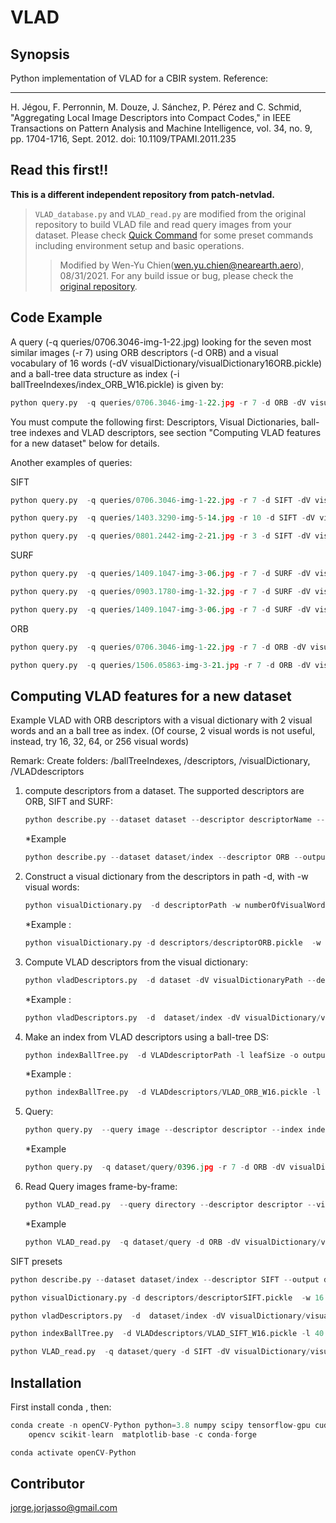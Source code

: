 # VLAD
## Synopsis

Python implementation of VLAD  for a CBIR system. 
Reference:

---
H. Jégou, F. Perronnin, M. Douze, J. Sánchez, P. Pérez and C. Schmid, "Aggregating Local Image Descriptors into Compact Codes," in IEEE Transactions on Pattern Analysis and Machine Intelligence, vol. 34, no. 9, pp. 1704-1716, Sept. 2012.
doi: 10.1109/TPAMI.2011.235

## Read this first!!
**This is a different independent repository from patch-netvlad.**
> `VLAD_database.py` and `VLAD_read.py` are modified from the original repository to build VLAD file and read query images from your dataset. Please check [Quick Command](./quick_command.md) for some preset commands including environment setup and basic operations.
>> Modified by Wen-Yu Chien(wen.yu.chien@nearearth.aero), 08/31/2021. For any build issue or bug, please check the [original repository](https://github.com/jorjasso/VLAD).

## Code Example

A query (-q queries/0706.3046-img-1-22.jpg) looking for the seven most similar images (-r 7) using ORB descriptors (-d ORB) and a visual vocabulary of 16 words (-dV visualDictionary/visualDictionary16ORB.pickle) and a ball-tree data structure as index (-i ballTreeIndexes/index_ORB_W16.pickle) is given by:

```python
python query.py  -q queries/0706.3046-img-1-22.jpg -r 7 -d ORB -dV visualDictionary/visualDictionary16ORB.pickle -i ballTreeIndexes/index_ORB_W16.pickle
```
You must compute the following first: Descriptors, Visual Dictionaries, ball-tree indexes and VLAD descriptors, see section "Computing VLAD features for a new dataset" below for details.


Another examples of queries:

SIFT
```python
python query.py  -q queries/0706.3046-img-1-22.jpg -r 7 -d SIFT -dV visualDictionary/visualDictionary16SIFT.pickle -i ballTreeIndexes/index_SIFT_W16.pickle

python query.py  -q queries/1403.3290-img-5-14.jpg -r 10 -d SIFT -dV visualDictionary/visualDictionary64SIFT.pickle -i ballTreeIndexes/index_SIFT_W64.pickle   

python query.py  -q queries/0801.2442-img-2-21.jpg -r 3 -d SIFT -dV visualDictionary/visualDictionary256SIFT.pickle -i ballTreeIndexes/index_SIFT_W256.pickle
```

SURF
```python
python query.py  -q queries/1409.1047-img-3-06.jpg -r 7 -d SURF -dV visualDictionary/visualDictionary256SURF.pickle -i ballTreeIndexes/index_SURF_W256.pickle

python query.py  -q queries/0903.1780-img-1-32.jpg -r 7 -d SURF -dV visualDictionary/visualDictionary256SURF.pickle -i ballTreeIndexes/index_SURF_W256.pickle

python query.py  -q queries/1409.1047-img-3-06.jpg -r 7 -d SURF -dV visualDictionary/visualDictionary16SURF.pickle -i ballTreeIndexes/index_SURF_W16.pickle
```


ORB
```python
python query.py  -q queries/0706.3046-img-1-22.jpg -r 7 -d ORB -dV visualDictionary/visualDictionary16ORB.pickle -i ballTreeIndexes/index_ORB_W16.pickle

python query.py  -q queries/1506.05863-img-3-21.jpg -r 7 -d ORB -dV visualDictionary/visualDictionary16ORB.pickle -i ballTreeIndexes/index_ORB_W16.pickle
```

## Computing VLAD features for a new dataset
Example VLAD with ORB descriptors with a visual dictionary with 2 visual words and an a ball tree as index. (Of course, 2 visual words is not useful, instead,  try 16, 32, 64, or 256 visual words)

Remark: Create folders: /ballTreeIndexes, /descriptors, /visualDictionary, /VLADdescriptors 

1. compute descriptors from a dataset. The supported descriptors are ORB, SIFT and SURF:
	```python
	python describe.py --dataset dataset --descriptor descriptorName --output output
	```
	*Example
	```python
	python describe.py --dataset dataset/index --descriptor ORB --output descriptors/descriptorORB
	```

2.  Construct a visual dictionary from the descriptors in path -d, with -w visual words:
	```python
	python visualDictionary.py  -d descriptorPath -w numberOfVisualWords -o output
	```
	*Example :
	```python
	python visualDictionary.py -d descriptors/descriptorORB.pickle  -w 16 -o visualDictionary/visualDictionary16ORB
	```

3. Compute VLAD descriptors from the visual dictionary:
	```python
	python vladDescriptors.py  -d dataset -dV visualDictionaryPath --descriptor descriptorName -o output
	```
	*Example :
	```python
	python vladDescriptors.py  -d  dataset/index -dV visualDictionary/visualDictionary16ORB.pickle --descriptor ORB -o VLADdescriptors/VLAD_ORB_W16
	```
	
4.  Make an index from VLAD descriptors using  a ball-tree DS:
	```python
	python indexBallTree.py  -d VLADdescriptorPath -l leafSize -o output
	```
	*Example :
	```python
	python indexBallTree.py  -d VLADdescriptors/VLAD_ORB_W16.pickle -l 40 -o ballTreeIndexes/index_ORB_W16
	```

5. Query:
	```python
	python query.py  --query image --descriptor descriptor --index indexTree --retrieve retrieve
	```
	*Example
	```python
	python query.py  -q dataset/query/0396.jpg -r 7 -d ORB -dV visualDictionary/visualDictionary16ORB.pickle -i ballTreeIndexes/index_ORB_W16.pickle
	```

6. Read Query images frame-by-frame:
	```python
	python VLAD_read.py  --query directory --descriptor descriptor --visualDictionary visualDictionary --index indexTree
	```
	*Example
	```python
	python VLAD_read.py  -q dataset/query -d ORB -dV visualDictionary/visualDictionary16ORB.pickle -i ballTreeIndexes/index_ORB_W16.pickle
	```

SIFT presets
```python
python describe.py --dataset dataset/index --descriptor SIFT --output descriptors/descriptorSIFT
```
```python
python visualDictionary.py -d descriptors/descriptorSIFT.pickle  -w 16 -o visualDictionary/visualDictionary16SIFT
```
```python
python vladDescriptors.py  -d  dataset/index -dV visualDictionary/visualDictionary16SIFT.pickle --descriptor SIFT -o VLADdescriptors/VLAD_SIFT_W16
```
```python
python indexBallTree.py  -d VLADdescriptors/VLAD_SIFT_W16.pickle -l 40 -o ballTreeIndexes/index_SIFT_W16
```
```python
python VLAD_read.py  -q dataset/query -d SIFT -dV visualDictionary/visualDictionary16SIFT.pickle -i ballTreeIndexes/index_SIFT_W16.pickle
```


## Installation

First install conda , then:

```python
conda create -n openCV-Python python=3.8 numpy scipy tensorflow-gpu cudatoolkit=10.2 \
	opencv scikit-learn  matplotlib-base -c conda-forge
```
```python
conda activate openCV-Python
```

## Contributor
jorge.jorjasso@gmail.com



